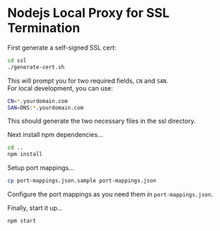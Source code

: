 Nodejs Local Proxy for SSL Termination
======================================
First generate a self-signed SSL cert:
```sh
cd ssl
./generate-cert.sh
```  

This will prompt you for two required fields, ```CN``` and ```SAN```.  
For local development, you can use: 

```sh
CN=*.yourdomain.com
SAN=DNS:*.yourdomain.com
```  

This should generate the two necessary files in the ssl directory.

Next install npm dependencies...
```sh
cd ..
npm install
```

Setup port mappings...
```sh
cp port-mappings.json.sample port-mappings.json
```

Configure the port mappings as you need them in ```port-mappings.json```.

Finally, start it up...  
```
npm start
```
